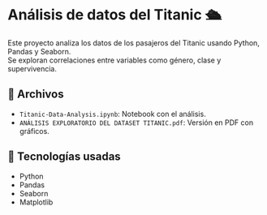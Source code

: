 # Análisis de datos del Titanic 🛳️
Este proyecto analiza los datos de los pasajeros del Titanic usando Python, Pandas y Seaborn.  
Se exploran correlaciones entre variables como género, clase y supervivencia.  

## 📂 Archivos
- `Titanic-Data-Analysis.ipynb`: Notebook con el análisis.
- `ANÁLISIS EXPLORATORIO DEL DATASET TITANIC.pdf`: Versión en PDF con gráficos.

## 🚀 Tecnologías usadas
- Python  
- Pandas  
- Seaborn  
- Matplotlib
